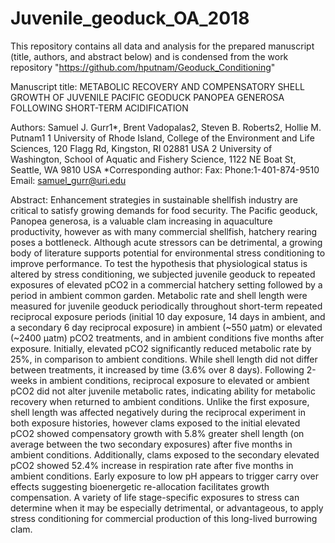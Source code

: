 # Juvenile_geoduck_OA_2018
This repository contains all data and analysis for the prepared manuscript (title, authors, and abstract below)
and is condensed from the work repository "https://github.com/hputnam/Geoduck_Conditioning"

Manuscript title:
METABOLIC RECOVERY AND COMPENSATORY SHELL GROWTH OF JUVENILE PACIFIC GEODUCK PANOPEA GENEROSA FOLLOWING SHORT-TERM ACIDIFICATION 

Authors:
Samuel J. Gurr1*, Brent Vadopalas2, Steven B. Roberts2, Hollie M. Putnam1
1   University of Rhode Island, College of the Environment and Life Sciences, 120 Flagg Rd, Kingston, RI 02881 USA
2   University of Washington, School of Aquatic and Fishery Science, 1122 NE Boat St, Seattle, WA 9810 USA
*Corresponding author: Fax: Phone:1-401-874-9510 Email: samuel_gurr@uri.edu

Abstract:
Enhancement strategies in sustainable shellfish industry are critical to satisfy growing demands for food security. The Pacific geoduck, Panopea generosa, is a valuable clam increasing in aquaculture productivity, however as with many commercial shellfish, hatchery rearing poses a bottleneck. Although acute stressors can be detrimental, a growing body of literature supports potential for environmental stress conditioning to improve performance. To test the hypothesis that physiological status is altered by stress conditioning, we subjected juvenile geoduck to repeated exposures of elevated pCO2 in a commercial hatchery setting followed by a period in ambient common garden. Metabolic rate and shell length were measured for juvenile geoduck periodically throughout short-term repeated reciprocal exposure periods (initial 10 day exposure, 14 days in ambient, and a secondary 6 day reciprocal exposure) in ambient (~550 µatm) or elevated (~2400 µatm) pCO2 treatments, and in ambient conditions five months after exposure. Initially, elevated pCO2 significantly reduced metabolic rate by 25%, in comparison to ambient conditions. While shell length did not differ between treatments, it increased by time (3.6% over 8 days). Following 2-weeks in ambient conditions, reciprocal exposure to elevated or ambient pCO2 did not alter juvenile metabolic rates, indicating ability for metabolic recovery when returned to ambient conditions. Unlike the first exposure, shell length was affected negatively during the reciprocal experiment in both exposure histories, however clams exposed to the initial elevated pCO2 showed compensatory growth with 5.8% greater shell length (on average between the two secondary exposures) after five months in ambient conditions. Additionally, clams exposed to the secondary elevated pCO2 showed 52.4% increase in respiration rate after five months in ambient conditions. Early exposure to low pH appears to trigger carry over effects suggesting bioenergetic re-allocation facilitates growth compensation. A variety of life stage-specific exposures to stress can determine when it may be especially detrimental, or advantageous, to apply stress conditioning for commercial production of this long-lived burrowing clam.
